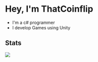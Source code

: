 # Hey, I'm ThatCoinflip 
  - I'm a c# programmer
  - I develop Games using Unity
 
## Stats
![](https://github-readme-stats.vercel.app/api?username=ThatCoinflip&show_icons=true&themePurple)
